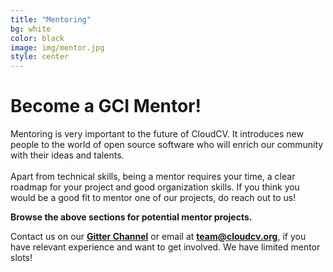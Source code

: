 ```yaml
---
title: "Mentoring"
bg: white
color: black
image: img/mentor.jpg
style: center
---
```


# Become a GCI Mentor!
Mentoring is very important to the future of CloudCV.
It introduces new people to the world of open source software
who will enrich our community with their ideas and talents.<br><br/>
Apart from technical skills, being a mentor requires your time, a clear roadmap for your project and good organization skills. If you think you would be a good fit to mentor one of our projects, do reach out to us!

**Browse the above sections for potential mentor projects.**

Contact us on our <a href="https://gitter.im/Cloud-CV/Lobby">**Gitter Channel**</a> or email at **<a href="mailto:team@cloudcv.org">team@cloudcv.org</a>**, if you have relevant experience and want to get involved. We have limited mentor slots!
